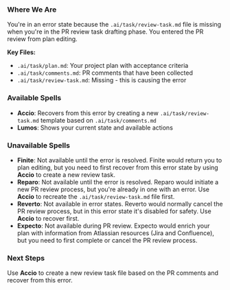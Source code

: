 ### Where We Are
You're in an error state because the `.ai/task/review-task.md` file is missing when you're in the PR review task drafting phase. You entered the PR review from plan editing.

**Key Files:**
- `.ai/task/plan.md`: Your project plan with acceptance criteria
- `.ai/task/comments.md`: PR comments that have been collected
- `.ai/task/review-task.md`: Missing - this is causing the error

### Available Spells
- **Accio**: Recovers from this error by creating a new `.ai/task/review-task.md` template based on `.ai/task/comments.md`
- **Lumos**: Shows your current state and available actions

### Unavailable Spells
- **Finite**: Not available until the error is resolved. Finite would return you to plan editing, but you need to first recover from this error state by using **Accio** to create a new review task.
- **Reparo**: Not available until the error is resolved. Reparo would initiate a new PR review process, but you're already in one with an error. Use **Accio** to recreate the `.ai/task/review-task.md` file first.
- **Reverto**: Not available in error states. Reverto would normally cancel the PR review process, but in this error state it's disabled for safety. Use **Accio** to recover first.
- **Expecto**: Not available during PR review. Expecto would enrich your plan with information from Atlassian resources (Jira and Confluence), but you need to first complete or cancel the PR review process.

### Next Steps
Use **Accio** to create a new review task file based on the PR comments and recover from this error.